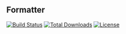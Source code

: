 ## Formatter

[![Build Status](https://travis-ci.org/kernelcurry/formatter.svg?branch=master)](https://travis-ci.org/kernelcurry/formatter)
[![Total Downloads](https://poser.pugx.org/kernelcurry/cformatter/downloads.svg)](https://packagist.org/packages/kernelcurry/formatter)
[![License](https://poser.pugx.org/kernelcurry/formatter/license.svg)](https://packagist.org/packages/kernelcurry/formatter)